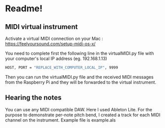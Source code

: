 # Readme!

## MIDI virtual instrument

Activate a virtual MIDI connection on your Mac : https://feelyoursound.com/setup-midi-os-x/

You need to complete first the following line in the virtualMIDI.py file with your computer's local IP address (eg. 192.168.1.13)
```sh
HOST, PORT = "REPLACE_WITH_COMPUTER_LOCAL_IP", 9999
```
Then you can run the virtualMIDI.py file and the received MIDI messages from the Raspberry Pi and they will be forwarded to the virtual instrument.

## Hearing the notes

You can use any MIDI compatible DAW. Here I used Ableton Lite. For the purpose to demonstrate per-note pitch bend, I created a track for each MIDI channel on the instrument. Example file is example.als
